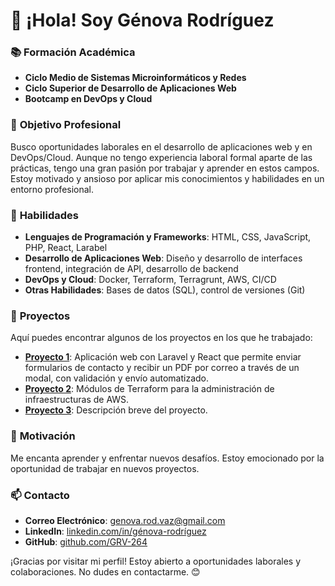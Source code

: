 # 👋 ¡Hola! Soy Génova Rodríguez 

### 📚 **Formación Académica**
- **Ciclo Medio de Sistemas Microinformáticos y Redes**
- **Ciclo Superior de Desarrollo de Aplicaciones Web**
- **Bootcamp en DevOps y Cloud**

### 💼 **Objetivo Profesional**
Busco oportunidades laborales en el desarrollo de aplicaciones web y en DevOps/Cloud. Aunque no tengo experiencia laboral formal aparte de las prácticas, tengo una gran pasión por trabajar y aprender en estos campos. Estoy motivado y ansioso por aplicar mis conocimientos y habilidades en un entorno profesional.

### 🚀 **Habilidades**
- **Lenguajes de Programación y Frameworks**: HTML, CSS, JavaScript, PHP, React, Larabel
- **Desarrollo de Aplicaciones Web**: Diseño y desarrollo de interfaces frontend, integración de API, desarrollo de backend
- **DevOps y Cloud**: Docker, Terraform, Terragrunt, AWS, CI/CD
- **Otras Habilidades**: Bases de datos (SQL), control de versiones (Git)

### 📁 **Proyectos**
Aquí puedes encontrar algunos de los proyectos en los que he trabajado:
- [**Proyecto 1**](#): Aplicación web con Laravel y React que permite enviar formularios de contacto y recibir un PDF por correo a través de un modal, con validación y envío automatizado.
- [**Proyecto 2**](#): Módulos de Terraform para la administración de infraestructuras de AWS.
- [**Proyecto 3**](#): Descripción breve del proyecto.

### 🌟 **Motivación**
Me encanta aprender y enfrentar nuevos desafíos. Estoy emocionado por la oportunidad de trabajar en nuevos proyectos.

### 📫 **Contacto**
- **Correo Electrónico**: [genova.rod.vaz@gmail.com](mailto:genova.rod.vaz@gmail.com)
- **LinkedIn**: [linkedin.com/in/génova-rodríguez](www.linkedin.com/in/génova-rodríguez)
- **GitHub**: [github.com/GRV-264](https://github.com/GRV-264)

¡Gracias por visitar mi perfil! Estoy abierto a oportunidades laborales y colaboraciones. No dudes en contactarme. 😊


